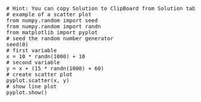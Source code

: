 <pre class="file" data-target="clipboard">
# Hint: You can copy Solution to ClipBoard from Solution tab in Step 4
# example of a scatter plot
from numpy.random import seed
from numpy.random import randn
from matplotlib import pyplot
# seed the random number generator
seed(0)
# first variable
x = 10 * randn(1000) + 10
# second variable
y = x + (15 * randn(1000) + 60)
# create scatter plot
pyplot.scatter(x, y)
# show line plot
pyplot.show()
</pre>

